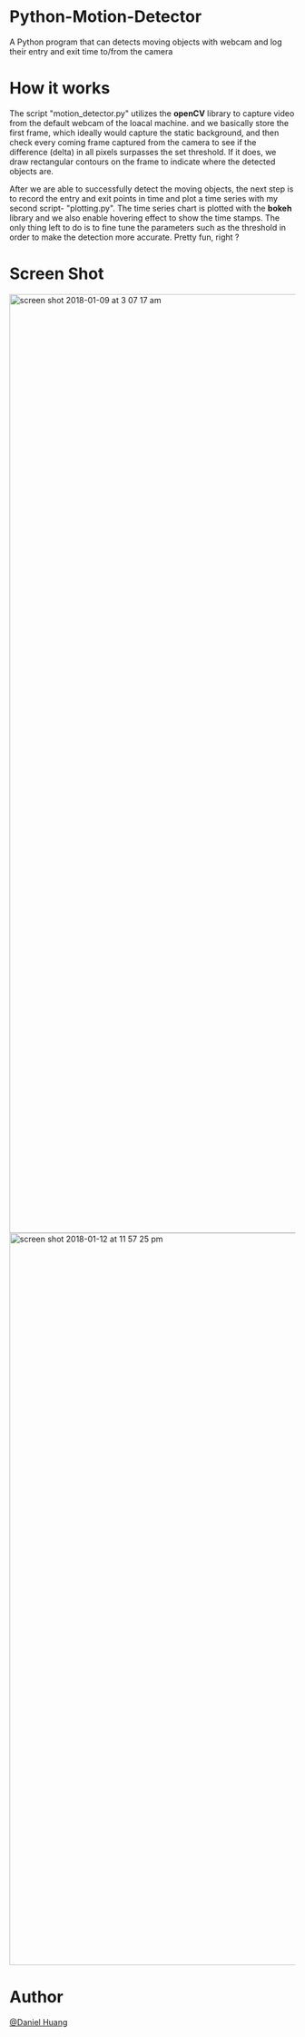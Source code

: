 # Python-Motion-Detector
A Python program that can detects moving objects with webcam and log their entry and exit time to/from the camera


# How it works
The script "motion_detector.py" utilizes the **openCV** library to capture video from the default webcam of the 
loacal machine. and we basically store the first frame, which ideally would capture the static background, and then
check every coming frame captured from the camera to see if the difference (delta) in all pixels surpasses the 
set threshold. If it does, we draw rectangular contours on the frame to indicate where the detected objects are. 

After we are able to successfully detect the moving objects, the next step is to record the entry and exit points in 
time and plot a time series with my second script- "plotting.py". The time series chart is plotted with the **bokeh** 
library and we also enable hovering effect to show the time stamps. The only thing left to do is to fine tune the parameters such as the threshold in order to make the detection more accurate.  Pretty fun, right ? 


# Screen Shot 

<img width="1654" alt="screen shot 2018-01-09 at 3 07 17 am" src="https://user-images.githubusercontent.com/19476654/34904129-00ebe058-f7f4-11e7-92f7-9e82980b40a6.png">

<img width="1290" alt="screen shot 2018-01-12 at 11 57 25 pm" src="https://user-images.githubusercontent.com/19476654/35132957-a4839aac-fc82-11e7-8276-af0644ca2faa.png">



# Author 


[@Daniel Huang](https://www.linkedin.com/in/daniel-huang-443546115/)
